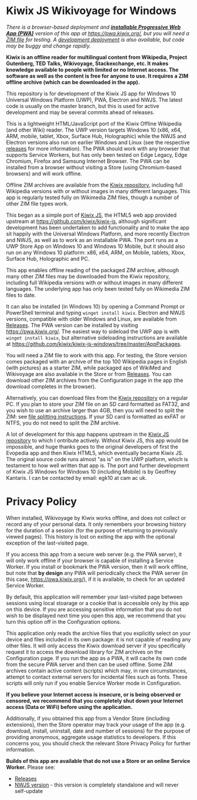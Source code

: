 # Kiwix JS Wikivoyage for Windows

*There is a browser-based deployment and **[installable Progressive Web App (PWA)](https://pwa.kiwix.org/)** version of this app at https://pwa.kiwix.org/, but you will need a
[ZIM file](https://wiki.kiwix.org/wiki/Content_in_all_languages) for testing. A [development deployment](https://kiwix.github.io/kiwix-js-windows/) is also available, but code
may be buggy and change rapidly.*

**Kiwix is an offline reader for multilingual content from Wikipedia, Project Gutenberg, TED Talks, Wikivoyage, Stackexchange, etc. It makes knowledge available to people with limited or no Internet access. The software as well as the content is free for anyone to use. It requires a ZIM offline archive (which can be downloaded in the app).**

This repository is for development of the Kiwix JS app for Windows 10 Universal Windows Platform (UWP), PWA, Electron and NWJS.
The latest code is usually on the master branch, but this is used for active development and may be several commits ahead of releases.

This is a lightweight HTML/JavaScript port of the Kiwix Offline Wikipedia (and other Wiki) reader. The UWP version targets Windows 10 (x86, x64, ARM, mobile, tablet, Xbox,
Surface Hub, Holographic) while the NWJS and Electron versions also run on earlier Windows and Linux (see the respective
[releases](https://github.com/kiwix/kiwix-js-windows/releases/) for more information). The PWA should work with any browser that supports Service Workers, but has only been
tested on Edge Legacy, Edge Chromium, Firefox and Samsung Internet Browser. The PWA can be installed from a browser without visiting a Store (using Chromium-based browsers) and will work offline.

Offline ZIM archives are available from the [Kiwix repository](https://wiki.kiwix.org/wiki/Content_in_all_languages), including full Wikipedia versions with or without images
in many different languages. This app is regularly tested fully on Wikimedia ZIM files, though a number of other ZIM file types work.

This began as a simple port of [Kiwix JS](https://github.com/kiwix/kiwix-js), the HTML5 web app provided upstream at https://github.com/kiwix/kiwix-js, although significant
development has been undertaken to add functionality and to make the app sit happily with the Universal Windows Platform, and more recently Electron and NWJS, as well as to work
as an installable PWA. The port runs as a UWP Store App on Windows 10 and Windows 10 Mobile, but it should also run on any Windows 10 platform: x86, x64, ARM, on Mobile,
tablets, Xbox, Surface Hub, Holographic and PC.

This app enables offline reading of the packaged ZIM archive, although many other ZIM files may be
downloaded from the Kiwix repository, including full Wikipedia versions with or without images
in many different languages. The underlying app has only been tested fully on Wikimedia ZIM files to date.

It can also be installed (in Windows 10) by opening a Command Prompt or PowerShell terminal and typing `winget install kiwix`. Electron and NWJS versions, compatible with older Windows and Linux, are available from [Releases](https://github.com/kiwix/kiwix-js-windows/releases/). The PWA version can be installed by visiting https://pwa.kiwix.org/. The easiest way to sideload the UWP app is with `winget install kiwix`, but alternative sideloading instructions are available at https://github.com/kiwix/kiwix-js-windows/tree/master/AppPackages.

You will need a ZIM file to work with this app. For testing, the Store version comes packaged with an archive of the top 100 Wikipedia pages in English
(with pictures) as a starter ZIM, while packaged aps of WikiMed and Wikivoyage are also available in the Store or from [Releases](https://github.com/kiwix/kiwix-js-windows/releases/). You can download other ZIM archives from the Configuration page in the app (the download completes in the browser).

Alternatively, you can download files from the [Kiwix repository](http://wiki.kiwix.org/wiki/Content_in_all_languages)
on a regular PC. If you plan to store your ZIM file on an SD card formatted as FAT32, and you wish to use an archive larger than 4GB, then you will need
to split the ZIM: see [file splitting instructions](https://github.com/kiwix/kiwix-js-windows/tree/master/AppPackages#download-a-zim-archive-all-platforms).
If your SD card is formatted as exFAT or NTFS, you do not need to split the ZIM archive.

A lot of development for this app happens upstream in the [Kiwix JS repository](https://kiwix.github.io/kiwix-js/) to which I ontribute actively.
Without Kiwix JS, this app would be impossible, and huge thanks goes to the original developers of first the Evopedia app and then Kiwix HTML5, which
eventually became Kiwix JS. The original source code runs almost "as is" on the UWP platform, which is testament to how well written that app is.
The port and further development of Kiwix JS Windows for Windows 10 (including Mobile) is by Geoffrey Kantaris. I can be contacted by email:
egk10 at cam ac uk.

# Privacy Policy

When installed, Wikivoyage by Kiwix works offline, and does not collect or record any of your personal data. It
only remembers your browsing history for the duration of a session (for the purpose of returning to previously
viewed pages). This history is lost on exiting the app with the optional exception of the last-visited page.

If you access this app from a secure web server (e.g. the PWA server), it will only work offline if your browser is
capable of installing a Service Worker. If you install or bookmark the PWA version, then it will work offline, but
note that **by design** any PWA will periodically check the PWA server (in this case, https://pwa.kiwix.org/), if it
is available, to check for an updated Service Worker.

By default, this application will remember your last-visited page between sessions using local stoarage or a cookie
that is accessible only by this app on this device. If you are accessing sensitive information that you do
not wish to be displayed next time you open this app, we recommend that you turn this option off in the Configuration options.

This application only reads the archive files that you explicitly select on your device and files included in
its own package: it is not capable of reading any other files. It will only access the Kiwix download server if
you specifically request it to access the download library for ZIM archives on the Configuration page. If you
run the app as a PWA, it will cache its own code from the secure PWA server and then can be used offline.
Some ZIM archives contain active content (scripts) which may, in rare circumstances, attempt to
contact external servers for incidental files such as fonts. These scripts will only run if you enable Service
Worker mode in Configuration.

**If you believe your Internet access is insecure, or is being observed or censored, we recommend that you completely
shut down your Internet access (Data or WiFi) before using the application.**

Additionally, if you obtained this app from a Vendor Store (including extensions), then the Store operator may
track your usage of the app (e.g. download, install, uninstall, date and number of sessions) for the purpose of
providing anonymous, aggregate usage statistics to developers. If this concerns you, you should check the relevant
Store Privacy Policy for further information.

**Builds of this app are available that do not use a Store or an online Service Worker.** Please see:

* [Releases](https://github.com/kiwix/kiwix-js-windows/releases/)
* [NWJS version](https://kiwix.github.io/kiwix-js-windows/kiwix-js-nwjs.html) - this version is completely standalone
  and will never self-update
